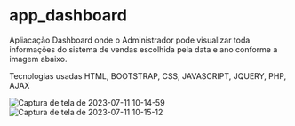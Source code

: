 # app_dashboard
Apliacação Dashboard onde o Administrador pode visualizar toda informações do sistema de vendas escolhida pela data e ano conforme a imagem abaixo.

Tecnologias usadas HTML, BOOTSTRAP, CSS, JAVASCRIPT, JQUERY, PHP, AJAX

![Captura de tela de 2023-07-11 10-14-59](https://github.com/Fendora-w/app_dashboard/assets/69772177/d067aeaf-9d58-4914-beb1-0ae65c94107a)
![Captura de tela de 2023-07-11 10-15-12](https://github.com/Fendora-w/app_dashboard/assets/69772177/af9c8434-d57c-4f6a-a397-7d3b29c2e408)

